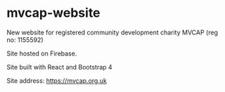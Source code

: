 # mvcap-website
New website for registered community development charity MVCAP (reg no: 1155592)

Site hosted on Firebase. 

Site built with React and Bootstrap 4

Site address: https://mvcap.org.uk
